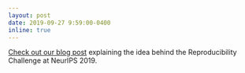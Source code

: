 ```yaml
---
layout: post
date: 2019-09-27 9:59:00-0400
inline: true
---
```


[Check out our blog post](https://medium.com/@NeurIPSConf/behind-the-program-for-reproducibility-at-neurips-2019-8a020e57bfd9) explaining the idea behind the Reproducibility Challenge at NeurIPS 2019.
